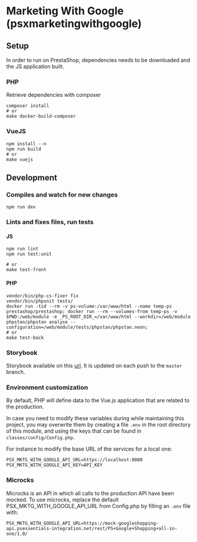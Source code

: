 # Marketing With Google (psxmarketingwithgoogle)


## Setup

In order to run on PrestaShop, dependencies needs to be downloaded and the JS application built.

### PHP

Retrieve dependencies with composer

```
composer install
# or
make docker-build-composer
```

### VueJS

```
npm install --n
npm run build
# or 
make vuejs
```

## Development

### Compiles and watch for new changes

```
npm run dev
```

### Lints and fixes files, run tests

#### JS

```
npm run lint
npm run test:unit

# or
make test-front
```

#### PHP

```
vendor/bin/php-cs-fixer fix
vendor/bin/phpunit tests/
docker run -tid --rm -v ps-volume:/var/www/html --name temp-ps prestashop/prestashop; docker run --rm --volumes-from temp-ps -v $PWD:/web/module -e _PS_ROOT_DIR_=/var/www/html --workdir=/web/module phpstan/phpstan analyse --configuration=/web/module/tests/phpstan/phpstan.neon;
# or
make test-back
```


### Storybook

Storybook available on this [url](https://storybook-google.psessentials-integration.net/). It is updated on each push to the `master` branch.

### Environment customization

By default, PHP will define data to the Vue.js application that are related to the production.

In case you need to modify these variables during while maintaining this project, you may
overwrite them by creating a file `.env` in the root directory of this module, and using the
keys that can be found in `classes/config/Config.php`.

For instance to modify the base URL of the services for a local one:

```
PSX_MKTG_WITH_GOOGLE_API_URL=https://localhost:8080
PSX_MKTG_WITH_GOOGLE_API_KEY=API_KEY
```

### Microcks

Microcks is an API in which all calls to the production API have been mocked.
To use microcks, replace the default PSX_MKTG_WITH_GOOGLE_API_URL from Config.php by filling an `.env` file with:
```
PSX_MKTG_WITH_GOOGLE_API_URL=https://mock-googleshopping-api.psessentials-integration.net/rest/PS+Google+Shopping+all-in-one/1.0/
```

